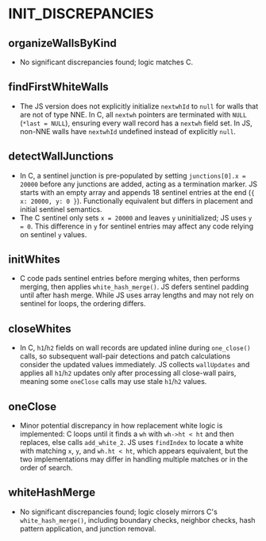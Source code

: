 # INIT_DISCREPANCIES

  
## organizeWallsByKind
  
- No significant discrepancies found; logic matches C.

  
## findFirstWhiteWalls
  
- The JS version does not explicitly initialize `nextwhId` to `null` for walls that are not of type NNE. In C, all `nextwh` pointers are terminated with `NULL` (`*last = NULL`), ensuring every wall record has a `nextwh` field set. In JS, non-NNE walls have `nextwhId` undefined instead of explicitly `null`.

  
## detectWallJunctions
  
- In C, a sentinel junction is pre-populated by setting `junctions[0].x = 20000` before any junctions are added, acting as a termination marker. JS starts with an empty array and appends 18 sentinel entries at the end (`{ x: 20000, y: 0 }`). Functionally equivalent but differs in placement and initial sentinel semantics.
- The C sentinel only sets `x = 20000` and leaves `y` uninitialized; JS uses `y = 0`. This difference in `y` for sentinel entries may affect any code relying on sentinel `y` values.

  
## initWhites
  
- C code pads sentinel entries before merging whites, then performs merging, then applies `white_hash_merge()`. JS defers sentinel padding until after hash merge. While JS uses array lengths and may not rely on sentinel for loops, the ordering differs.

  
## closeWhites
  
- In C, `h1`/`h2` fields on wall records are updated inline during `one_close()` calls, so subsequent wall-pair detections and patch calculations consider the updated values immediately. JS collects `wallUpdates` and applies all `h1`/`h2` updates only after processing all close-wall pairs, meaning some `oneClose` calls may use stale `h1`/`h2` values.

  
## oneClose
  
- Minor potential discrepancy in how replacement white logic is implemented: C loops until it finds a `wh` with `wh->ht < ht` and then replaces, else calls `add_white_2`. JS uses `findIndex` to locate a white with matching `x`, `y`, and `wh.ht < ht`, which appears equivalent, but the two implementations may differ in handling multiple matches or in the order of search.

  
## whiteHashMerge
  
- No significant discrepancies found; logic closely mirrors C's `white_hash_merge()`, including boundary checks, neighbor checks, hash pattern application, and junction removal.
